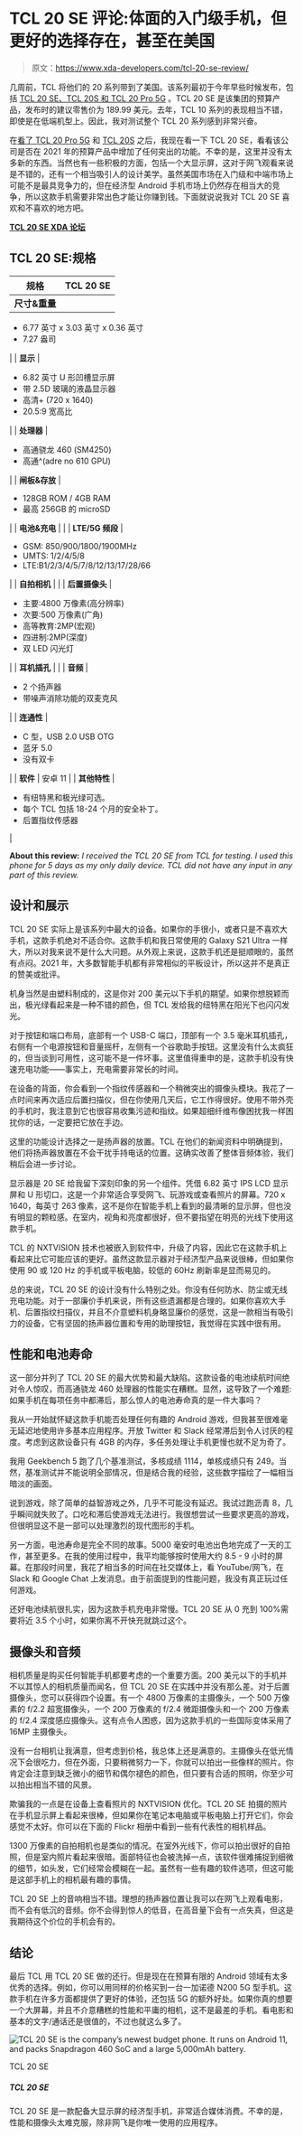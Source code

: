 # TCL 20 SE 评论:体面的入门级手机，但更好的选择存在，甚至在美国

> 原文：<https://www.xda-developers.com/tcl-20-se-review/>

几周前，TCL 将他们的 20 系列带到了美国。该系列最初于今年早些时候发布，包括 [TCL 20 SE、TCL 20S 和 TCL 20 Pro 5G](https://www.xda-developers.com/tcl-20/) 。TCL 20 SE 是该集团的预算产品，发布时的建议零售价为 189.99 美元。去年，TCL 10 系列的表现相当不错，即使是在低端机型上。因此，我对测试整个 TCL 20 系列感到非常兴奋。

在[看了 TCL 20 Pro 5G](https://www.xda-developers.com/tcl-20-pro-5g-review/) 和 [TCL 20S](https://www.xda-developers.com/tcl-20s-review/) 之后，我现在看一下 TCL 20 SE，看看该公司是否在 2021 年的预算产品中增加了任何突出的功能。不幸的是，这里并没有太多新的东西。当然也有一些积极的方面，包括一个大显示屏，这对于网飞观看来说是不错的，还有一个相当吸引人的设计美学。虽然美国市场在入门级和中端市场上可能不是最具竞争力的，但在经济型 Android 手机市场上仍然存在相当大的竞争，所以这款手机需要非常出色才能让你赚到钱。下面就说说我对 TCL 20 SE 喜欢和不喜欢的地方吧。

**[TCL 20 SE XDA 论坛](https://forum.xda-developers.com/f/tcl-20-se.12085/)**

## TCL 20 SE:规格

| 规格 | TCL 20 SE |
| --- | --- |
| **尺寸&重量** | 

*   6.77 英寸 x 3.03 英寸 x 0.36 英寸
*   7.27 盎司

 |
| **显示** | 

*   6.82 英寸 U 形凹槽显示屏
*   带 2.5D 玻璃的液晶显示器
*   高清+ (720 x 1640)
*   20.5:9 宽高比

 |
| **处理器** | 

*   高通骁龙 460 (SM4250)
*   高通^(adre no 610 GPU)

 |
| **闸板&存放** | 

*   128GB ROM / 4GB RAM
*   最高 256GB 的 microSD

 |
| **电池&充电** |  |
| **LTE/5G 频段** | 

*   GSM: 850/900/1800/1900MHz
*   UMTS: 1/2/4/5/8
*   LTE:B1/2/3/4/5/7/8/12/13/17/28/66

 |
| **自拍相机** |  |
| **后置摄像头** | 

*   主要:4800 万像素(高分辨率)
*   次要:500 万像素(广角)
*   高等教育:2MP(宏观)
*   四进制:2MP(深度)
*   双 LED 闪光灯

 |
| **耳机插孔** |  |
| **音频** | 

*   2 个扬声器
*   带噪声消除功能的双麦克风

 |
| **连通性** | 

*   C 型，USB 2.0 USB OTG
*   蓝牙 5.0
*   没有双卡

 |
| **软件** | 安卓 11 |
| **其他特性** | 

*   有纽特黑和极光绿可选。
*   每个 TCL 包括 18-24 个月的安全补丁。
*   后置指纹传感器

 |

**About this review:** *I received the TCL 20 SE from TCL for testing. I used this phone for 5 days as my only daily device. TCL did not have any input in any part of this review.*

## 设计和展示

TCL 20 SE 实际上是该系列中最大的设备。如果你的手很小，或者只是不喜欢大手机，这款手机绝对不适合你。这款手机和我日常使用的 Galaxy S21 Ultra 一样大，所以对我来说不是什么大问题。从外观上来说，这款手机还是挺顺眼的，虽然有点闷。2021 年，大多数智能手机都有非常相似的平板设计，所以这并不是真正的赞美或批评。

机身当然是由塑料制成的，这是你对 200 美元以下手机的期望。如果你想脱颖而出，极光绿看起来是一种不错的颜色，但 TCL 发给我的纽特黑在阳光下也闪闪发光。

对于按钮和端口布局，底部有一个 USB-C 端口，顶部有一个 3.5 毫米耳机插孔，右侧有一个电源按钮和音量摇杆，左侧有一个谷歌助手按钮。这里没有什么太疯狂的，但当谈到可用性，这可能不是一件坏事。这里值得重申的是，这款手机没有快速充电功能——事实上，充电需要非常长的时间。

在设备的背面，你会看到一个指纹传感器和一个稍微突出的摄像头模块。我花了一点时间来再次适应后置扫描仪，但在你使用几天后，它工作得很好。使用不带外壳的手机时，我注意到它也很容易收集污迹和指纹。如果超细纤维布像困扰我一样困扰你的话，一定要把它放在手边。

这里的功能设计选择之一是扬声器的放置。TCL 在他们的新闻资料中明确提到，他们将扬声器放置在不会干扰手持电话的位置。这确实改善了整体音频体验，我们稍后会进一步讨论。

显示器是 20 SE 给我留下深刻印象的另一个组件。凭借 6.82 英寸 IPS LCD 显示屏和 U 形切口，这是一个非常适合享受网飞、玩游戏或查看照片的屏幕。720 x 1640，每英寸 263 像素，这不是你在智能手机上看到的最清晰的显示屏，但也没有明显的颗粒感。在室内，视角和亮度都很好，但不要指望在明亮的光线下使用这款手机。

TCL 的 NXTVISION 技术也被嵌入到软件中，升级了内容，因此它在这款手机上看起来比它可能应该的更好。虽然这款显示器对于经济型产品来说很棒，但如果你使用 90 或 120 Hz 的手机或平板电脑，较低的 60Hz 刷新率是显而易见的。

总的来说，TCL 20 SE 的设计没有什么特别之处。你没有任何防水、防尘或无线充电功能。对于一部廉价手机来说，所有这些遗漏都是合理的。如果你喜欢大手机、后置指纹扫描仪，并且不介意塑料机身略显廉价的感觉，这是一款相当有吸引力的设备，它有坚固的扬声器位置和专用的助理按钮，我觉得在实践中很有用。

## 性能和电池寿命

这一部分并列了 TCL 20 SE 的最大优势和最大缺陷。这款设备的电池续航时间绝对令人惊叹，而高通骁龙 460 处理器的性能实在糟糕。显然，这导致了一个难题:如果手机在每项任务中都滞后，那么惊人的电池寿命真的是一件大事吗？

我从一开始就怀疑这款手机能否处理任何有趣的 Android 游戏，但我甚至很难毫无延迟地使用许多基本应用程序。开放 Twitter 和 Slack 经常滞后到令人讨厌的程度。考虑到这款设备只有 4GB 的内存，多任务处理让手机更慢也就不足为奇了。

我用 Geekbench 5 跑了几个基准测试，多核成绩 1114，单核成绩只有 249。当然，基准测试并不能说明全部情况，但是结合我的经验，这些数字描绘了一幅相当暗淡的画面。

说到游戏，除了简单的益智游戏之外，几乎不可能没有延迟。我试过跑沥青 8，几乎瞬间就失败了。口吃和滞后使游戏无法进行。我很想尝试一些要求更高的游戏，但很明显这不是一部可以处理激烈的现代图形的手机。

另一方面，电池寿命是完全不同的故事。5000 毫安时电池出色地完成了一天的工作，甚至更多。在我的使用过程中，我平均能够按时使用大约 8.5 - 9 小时的屏幕。在那段时间里，我花了相当多的时间在社交媒体上，看 YouTube/网飞，在 Slack 和 Google Chat 上发消息。由于前面提到的性能问题，我没有真正玩过任何游戏。

还好电池续航很扎实，因为这款手机充电非常慢。TCL 20 SE 从 0 充到 100%需要将近 3.5 个小时，如果你离不开快充就跳过这个。

## 摄像头和音频

相机质量是购买任何智能手机都要考虑的一个重要方面。200 美元以下的手机并不以其惊人的相机质量而闻名，但 TCL 20 SE 在实践中并没有那么差。对于后置摄像头，您可以获得四个设置。有一个 4800 万像素的主摄像头，一个 500 万像素的 f/2.2 超宽摄像头，一个 200 万像素的 f/2.4 微距摄像头和一个 200 万像素的 f/2.4 深度感应摄像头。这有点令人困惑，因为这款手机的一些国际变体采用了 16MP 主摄像头。

没有一台相机让我满意，但考虑到价格，我总体上还是满意的。主摄像头在低光情况下会很吃力，但在外面，只要稍微努力一下，你就可以拍出一些像样的照片。你肯定会注意到缺乏微小的细节和偶尔褪色的颜色，但只要有合适的照明，你至少可以拍出相当不错的风景。

欺骗我的一点是在设备上查看照片的 NXTVISION 优化。TCL 20 SE 拍摄的照片在手机显示屏上看起来很棒，但如果你在笔记本电脑或平板电脑上打开它们，你会感觉不太好。你可以在下面的 Flickr 相册中看到一些有代表性的相机样品。

1300 万像素的自拍相机也是类似的情况。在室外光线下，你可以拍出很好的自拍照，但是室内照片看起来很暗。面部特征也会被洗掉一点，该软件很难捕捉到细微的细节，如头发，它们经常会模糊在一起。虽然有一些有趣的软件选项，但这可能是这部手机上的相机最有趣的事情。

TCL 20 SE 上的音响相当不错。理想的扬声器位置让我可以在网飞上观看电影，而不会有低沉的音频。你不会得到惊人的低音，在高音量下会有一点失真，但这是我期待这个价位的手机会有的。

## 结论

最后 TCL 用 TCL 20 SE 做的还行。但是现在在预算有限的 Android 领域有太多优秀的选择。例如，你可以用同样的价格买到一台一加诺德 N200 5G 型手机。这款手机在许多方面都提供了更好的体验，还包括 5G 的额外好处。如果你真的想要一个大屏幕，并且不介意糟糕的性能和平庸的相机，这不是最差的手机。看电影和基本的文字/通话还是很值的，不过也就这么多了。

 <picture>![TCL 20 SE is the company’s newest budget phone. It runs on Android 11, and packs Snapdragon 460 SoC and a large 5,000mAh battery.](img/2b93810b0a2395ed83a81cbe257b4390.png)</picture> 

TCL 20 SE

##### TCL 20 SE

TCL 20 SE 是一款配备大显示屏的经济型手机，非常适合媒体消费。不幸的是，性能和摄像头太难克服，除非网飞是你唯一使用的应用程序。